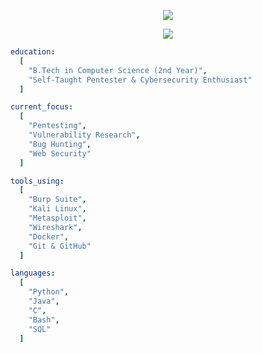 <p align="center">
  <img src="https://readme-typing-svg.demolab.com/?font=Fira+Code&size=36&pause=1000&color=F71B3B&center=false&vCenter=true&width=1000&lines=MADINENI+MADHAN+KUMAR" />
</p>

<p align="center">
  <img src="https://readme-typing-svg.demolab.com/?font=Fira+Code&size=26&pause=1000&color=36BCF7&center=false&vCenter=true&width=1000&lines=Pentesting+%7C+Bug+Hunting+%7C+Cybersecurity+Enthusiast" />
</p>



```yaml
education:
  [
    "B.Tech in Computer Science (2nd Year)",
    "Self-Taught Pentester & Cybersecurity Enthusiast"
  ]

current_focus:
  [
    "Pentesting",
    "Vulnerability Research",
    "Bug Hunting",
    "Web Security"
  ]

tools_using:
  [
    "Burp Suite",
    "Kali Linux",
    "Metasploit",
    "Wireshark",
    "Docker",
    "Git & GitHub"
  ]

languages:
  [
    "Python",
    "Java",
    "C",
    "Bash",
    "SQL"
  ]
